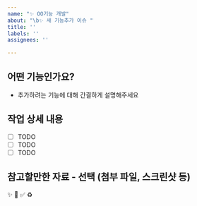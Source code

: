 ```yaml
---
name: "✨ OO기능 개발"
about: "\b✨ 새 기능추가 이슈 "
title: ''
labels: ''
assignees: ''

---
```


## 어떤 기능인가요?

- 추가하려는 기능에 대해 간결하게 설명해주세요

## 작업 상세 내용

- [ ] TODO
- [ ] TODO
- [ ] TODO

## 참고할만한 자료 - 선택 (첨부 파일, 스크린샷 등)

✨ 🐛 ✅ ♻️ 